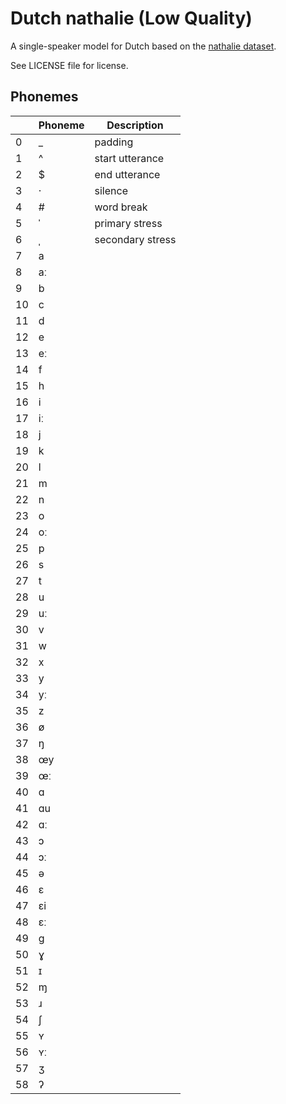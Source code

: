 # Dutch nathalie (Low Quality)

A single-speaker model for Dutch based on the [nathalie dataset](https://github.com/rhasspy/dataset-voice-nathalie).

See LICENSE file for license.


## Phonemes

<table><thead><th>&nbsp;</th><th>Phoneme</th><th>Description</th></thead>
<tr>
<td> 0 </td>
<td> _ </td>
<td> padding </td>
</tr>
<tr>
<td> 1 </td>
<td> ^ </td>
<td> start utterance </td>
</tr>
<tr>
<td> 2 </td>
<td> $ </td>
<td> end utterance </td>
</tr>
<tr>
<td> 3 </td>
<td> · </td>
<td> silence </td>
</tr>
<tr>
<td> 4 </td>
<td> # </td>
<td> word break </td>
</tr>
<tr>
<td> 5 </td>
<td> ˈ </td>
<td> primary stress </td>
</tr>
<tr>
<td> 6 </td>
<td> ˌ </td>
<td> secondary stress </td>
</tr>
<tr>
<td> 7 </td>
<td> a </td>
<td>  </td>
</tr>
<tr>
<td> 8 </td>
<td> aː </td>
<td>  </td>
</tr>
<tr>
<td> 9 </td>
<td> b </td>
<td>  </td>
</tr>
<tr>
<td> 10 </td>
<td> c </td>
<td>  </td>
</tr>
<tr>
<td> 11 </td>
<td> d </td>
<td>  </td>
</tr>
<tr>
<td> 12 </td>
<td> e </td>
<td>  </td>
</tr>
<tr>
<td> 13 </td>
<td> eː </td>
<td>  </td>
</tr>
<tr>
<td> 14 </td>
<td> f </td>
<td>  </td>
</tr>
<tr>
<td> 15 </td>
<td> h </td>
<td>  </td>
</tr>
<tr>
<td> 16 </td>
<td> i </td>
<td>  </td>
</tr>
<tr>
<td> 17 </td>
<td> iː </td>
<td>  </td>
</tr>
<tr>
<td> 18 </td>
<td> j </td>
<td>  </td>
</tr>
<tr>
<td> 19 </td>
<td> k </td>
<td>  </td>
</tr>
<tr>
<td> 20 </td>
<td> l </td>
<td>  </td>
</tr>
<tr>
<td> 21 </td>
<td> m </td>
<td>  </td>
</tr>
<tr>
<td> 22 </td>
<td> n </td>
<td>  </td>
</tr>
<tr>
<td> 23 </td>
<td> o </td>
<td>  </td>
</tr>
<tr>
<td> 24 </td>
<td> oː </td>
<td>  </td>
</tr>
<tr>
<td> 25 </td>
<td> p </td>
<td>  </td>
</tr>
<tr>
<td> 26 </td>
<td> s </td>
<td>  </td>
</tr>
<tr>
<td> 27 </td>
<td> t </td>
<td>  </td>
</tr>
<tr>
<td> 28 </td>
<td> u </td>
<td>  </td>
</tr>
<tr>
<td> 29 </td>
<td> uː </td>
<td>  </td>
</tr>
<tr>
<td> 30 </td>
<td> v </td>
<td>  </td>
</tr>
<tr>
<td> 31 </td>
<td> w </td>
<td>  </td>
</tr>
<tr>
<td> 32 </td>
<td> x </td>
<td>  </td>
</tr>
<tr>
<td> 33 </td>
<td> y </td>
<td>  </td>
</tr>
<tr>
<td> 34 </td>
<td> yː </td>
<td>  </td>
</tr>
<tr>
<td> 35 </td>
<td> z </td>
<td>  </td>
</tr>
<tr>
<td> 36 </td>
<td> ø </td>
<td>  </td>
</tr>
<tr>
<td> 37 </td>
<td> ŋ </td>
<td>  </td>
</tr>
<tr>
<td> 38 </td>
<td> œy </td>
<td>  </td>
</tr>
<tr>
<td> 39 </td>
<td> œː </td>
<td>  </td>
</tr>
<tr>
<td> 40 </td>
<td> ɑ </td>
<td>  </td>
</tr>
<tr>
<td> 41 </td>
<td> ɑu </td>
<td>  </td>
</tr>
<tr>
<td> 42 </td>
<td> ɑː </td>
<td>  </td>
</tr>
<tr>
<td> 43 </td>
<td> ɔ </td>
<td>  </td>
</tr>
<tr>
<td> 44 </td>
<td> ɔː </td>
<td>  </td>
</tr>
<tr>
<td> 45 </td>
<td> ə </td>
<td>  </td>
</tr>
<tr>
<td> 46 </td>
<td> ɛ </td>
<td>  </td>
</tr>
<tr>
<td> 47 </td>
<td> ɛi </td>
<td>  </td>
</tr>
<tr>
<td> 48 </td>
<td> ɛː </td>
<td>  </td>
</tr>
<tr>
<td> 49 </td>
<td> ɡ </td>
<td>  </td>
</tr>
<tr>
<td> 50 </td>
<td> ɣ </td>
<td>  </td>
</tr>
<tr>
<td> 51 </td>
<td> ɪ </td>
<td>  </td>
</tr>
<tr>
<td> 52 </td>
<td> ɱ </td>
<td>  </td>
</tr>
<tr>
<td> 53 </td>
<td> ɹ </td>
<td>  </td>
</tr>
<tr>
<td> 54 </td>
<td> ʃ </td>
<td>  </td>
</tr>
<tr>
<td> 55 </td>
<td> ʏ </td>
<td>  </td>
</tr>
<tr>
<td> 56 </td>
<td> ʏː </td>
<td>  </td>
</tr>
<tr>
<td> 57 </td>
<td> ʒ </td>
<td>  </td>
</tr>
<tr>
<td> 58 </td>
<td> ʔ </td>
<td>  </td>
</tr>
</table>
